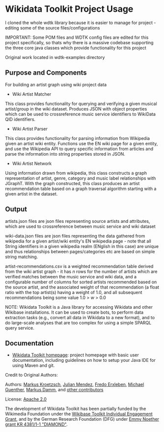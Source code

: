 Wikidata Toolkit Project Usage
==============================

I cloned the whole wdtk library because it is easier to manage for project - editing some of the source files/configurations

IMPORTANT: Some POM files and WDTK config files are edited for this project specifically, so thats why there is a massive codebase supporting the three core java classes which provide functionality for this project

Original work located in wdtk-examples directory

Purpose and Components
-------------
For building an artist graph using wiki project data

* Wiki Artist Matcher

This class provides functionality for querying and verifying a given musical artist/group in the wiki dataset. Produces JSON with object properties which can be used to crossreference music service identifiers to WikiData QID identifiers.

* Wiki Artist Parser

This class provides functionality for parsing information from Wikipedia given an artist wiki entity. Functions use the EN wiki page for a given entity, and use the Wikipedia API to query specific information from articles and parse the information into string properties stored in JSON.

* Wiki Artist Network

Using information drawn from wikipedia, this class constructs a graph representation of artist, genre, category and music label relationships with JGraphT. With the graph constructed, this class produces an artist recommendation table based on a graph traversal algorithm starting with a given artist in the dataset.

Output
-------
artists.json files are json files representing source artists and attributes, which are used to crossreference between music service and wiki dataset

wiki-data.json files are json files representing the data gathered from wikipedia for a given artist/wiki entity's EN wikipedia page - note that all String identifiers in a given wikipedia realm (ENglish in this case) are unique and thus relationships between pages/categories etc are based on simple string matching.

artist-recommendations.csv is a weighted recommendation table derived from the wiki artist graph - it has *n* rows for the number of artists which are verified matches between the music service and wiki data, and a configurable number of columns for sorted artists recommended based on the source artist, and the associated weight of that recommendation (a float ratio with the top artist(s) having a weight of 1.0, and all subsequent recommendations being some value 1.0 > *w* > 0.0

NOTE:
Wikidata Toolkit is a Java library for accessing Wikidata and other Wikibase installations. It can be used to create bots, to perform data extraction tasks (e.g., convert all data in Wikidata to a new format), and to do large-scale analyses that are too complex for using a simple SPARQL query service.

Documentation
-------------

* [Wikidata Toolkit homepage](https://www.mediawiki.org/wiki/Wikidata_Toolkit): project homepage with basic user documentation, including guidelines on how to setup your Java IDE for using Maven and git.

Credit to Original Authors:

Authors: [Markus Kroetzsch](http://korrekt.org), [Julian Mendez](http://lat.inf.tu-dresden.de/~mendez/), [Fredo Erxleben](https://github.com/fer-rum), [Michael Guenther](https://github.com/guenthermi), [Markus Damm](https://github.com/mardam), and [other contributors](https://github.com/Wikidata/Wikidata-Toolkit/graphs/contributors)

License: [Apache 2.0](LICENSE.txt)

The development of Wikidata Toolkit has been partially funded by the Wikimedia Foundation under the [Wikibase Toolkit Individual Engagement Grant](https://meta.wikimedia.org/wiki/Grants:IEG/Wikidata_Toolkit), and by the German Research Foundation (DFG) under [Emmy Noether grant KR 4381/1-1 "DIAMOND"](https://ddll.inf.tu-dresden.de/web/DIAMOND/en).


